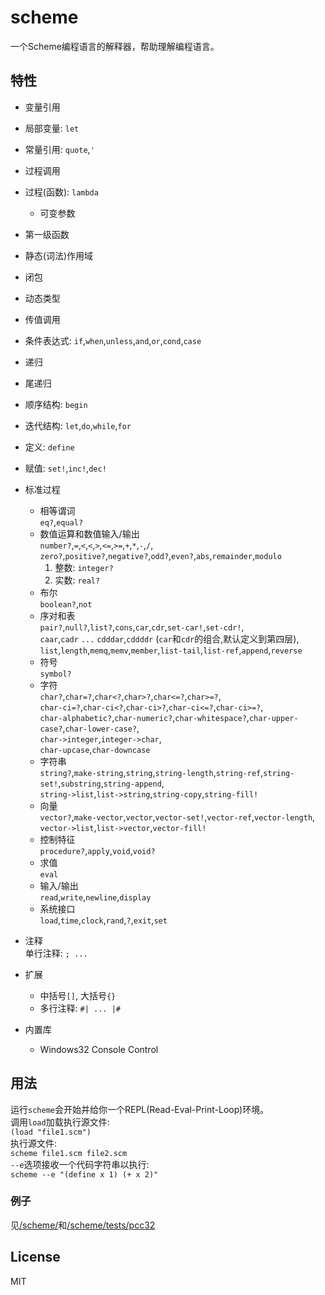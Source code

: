 # scheme
一个Scheme编程语言的解释器，帮助理解编程语言。

## 特性
* 变量引用
* 局部变量: `let`
* 常量引用: `quote`,`'`  
* 过程调用
* 过程(函数): `lambda`  
    + 可变参数  
* 第一级函数  
* 静态(词法)作用域
* 闭包
* 动态类型
* 传值调用
* 条件表达式: `if`,`when`,`unless`,`and`,`or`,`cond`,`case`
* 递归
* 尾递归
* 顺序结构: `begin`
* 迭代结构: `let`,`do`,`while`,`for`
* 定义: `define`
* 赋值: `set!`,`inc!`,`dec!`

* 标准过程
    + 相等谓词  
        `eq?`,`equal?`
    + 数值运算和数值输入/输出  
        `number?`,`=`,`<`,`<`,`>`,`<=`,`>=`,`+`,`*`,`-`,`/`,  
        `zero?`,`positive?`,`negative?`,`odd?`,`even?`,`abs`,`remainder`,`modulo`
       1. 整数: `integer?`
       2. 实数: `real?`
    + 布尔  
        `boolean?`,`not`
    + 序对和表  
        `pair?`,`null?`,`list?`,`cons`,`car`,`cdr`,`set-car!`,`set-cdr!`,  
        `caar`,`cadr` `...` `cdddar`,`cddddr` (`car`和`cdr`的组合,默认定义到第四层),  
        `list`,`length`,`memq`,`memv`,`member`,`list-tail`,`list-ref`,`append`,`reverse`
    + 符号  
        `symbol?`
    + 字符  
        `char?`,`char=?`,`char<?`,`char>?`,`char<=?`,`char>=?`,  
        `char-ci=?`,`char-ci<?`,`char-ci>?`,`char-ci<=?`,`char-ci>=?`,  
        `char-alphabetic?`,`char-numeric?`,`char-whitespace?`,`char-upper-case?`,`char-lower-case?`,  
        `char->integer`,`integer->char`,  
        `char-upcase`,`char-downcase`
    + 字符串    
        `string?`,`make-string`,`string`,`string-length`,`string-ref`,`string-set!`,`substring`,`string-append`,  
        `string->list`,`list->string`,`string-copy`,`string-fill!`
    + 向量  
        `vector?`,`make-vector`,`vector`,`vector-set!`,`vector-ref`,`vector-length`,  
        `vector->list`,`list->vector`,`vector-fill!`
    + 控制特征  
        `procedure?`,`apply`,`void`,`void?`
    + 求值  
        `eval`
    + 输入/输出  
        `read`,`write`,`newline`,`display`
    + 系统接口  
        `load`,`time`,`clock`,`rand`,`?`,`exit`,`set`
* 注释  
  单行注释: `; ...`  

* 扩展  
    + 中括号`[]`, 大括号`{}`  
    + 多行注释: `#| ... |#`  

* 内置库  
    + Windows32 Console Control

## 用法
运行`scheme`会开始并给你一个REPL(Read-Eval-Print-Loop)环境。  
调用`load`加载执行源文件:  
`(load "file1.scm")`  
执行源文件:  
`scheme file1.scm file2.scm`  
`--e`选项接收一个代码字符串以执行:  
`scheme --e "(define x 1) (+ x 2)"`  
### 例子
见[/scheme/](https://github.com/hulang1024/Lisp-programs/tree/master/scheme)和[/scheme/tests/pcc32](https://github.com/hulang1024/Lisp-programs/tree/master/scheme/tests/pcc32)


License
-------
MIT
